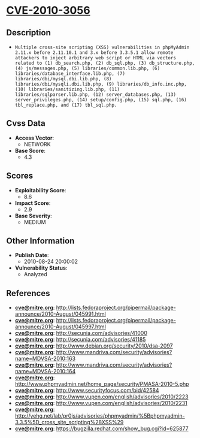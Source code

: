 
# [CVE-2010-3056](https://cve.mitre.org/cgi-bin/cvename.cgi?name=CVE-2010-3056)

## Description

- `Multiple cross-site scripting (XSS) vulnerabilities in phpMyAdmin 2.11.x before 2.11.10.1 and 3.x before 3.3.5.1 allow remote attackers to inject arbitrary web script or HTML via vectors related to (1) db_search.php, (2) db_sql.php, (3) db_structure.php, (4) js/messages.php, (5) libraries/common.lib.php, (6) libraries/database_interface.lib.php, (7) libraries/dbi/mysql.dbi.lib.php, (8) libraries/dbi/mysqli.dbi.lib.php, (9) libraries/db_info.inc.php, (10) libraries/sanitizing.lib.php, (11) libraries/sqlparser.lib.php, (12) server_databases.php, (13) server_privileges.php, (14) setup/config.php, (15) sql.php, (16) tbl_replace.php, and (17) tbl_sql.php.`

## Cvss Data

- **Access Vector**:
  - NETWORK
- **Base Score**:
  - 4.3

## Scores

- **Exploitability Score**:
  - 8.6
- **Impact Score**:
  - 2.9
- **Base Severity**:
  - MEDIUM

## Other Information

- **Publish Date**:
  - 2010-08-24 20:00:02
- **Vulnerability Status**:
  - Analyzed

## References

- **cve@mitre.org**: http://lists.fedoraproject.org/pipermail/package-announce/2010-August/045991.html
- **cve@mitre.org**: http://lists.fedoraproject.org/pipermail/package-announce/2010-August/045997.html
- **cve@mitre.org**: http://secunia.com/advisories/41000
- **cve@mitre.org**: http://secunia.com/advisories/41185
- **cve@mitre.org**: http://www.debian.org/security/2010/dsa-2097
- **cve@mitre.org**: http://www.mandriva.com/security/advisories?name=MDVSA-2010:163
- **cve@mitre.org**: http://www.mandriva.com/security/advisories?name=MDVSA-2010:164
- **cve@mitre.org**: http://www.phpmyadmin.net/home_page/security/PMASA-2010-5.php
- **cve@mitre.org**: http://www.securityfocus.com/bid/42584
- **cve@mitre.org**: http://www.vupen.com/english/advisories/2010/2223
- **cve@mitre.org**: http://www.vupen.com/english/advisories/2010/2231
- **cve@mitre.org**: http://yehg.net/lab/pr0js/advisories/phpmyadmin/%5Bphpmyadmin-3.3.5%5D_cross_site_scripting%28XSS%29
- **cve@mitre.org**: https://bugzilla.redhat.com/show_bug.cgi?id=625877
